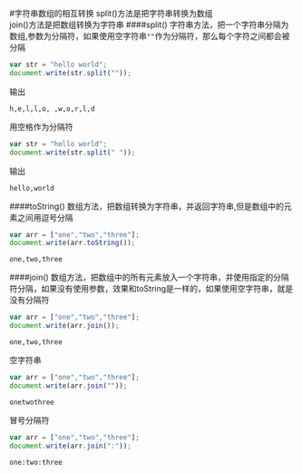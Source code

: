 #字符串数组的相互转换
split()方法是把字符串转换为数组        
join()方法是把数组转换为字符串
####split()
字符串方法，把一个字符串分隔为数组,参数为分隔符，如果使用空字符串`""`作为分隔符，那么每个字符之间都会被分隔          
```js
var str = "hello world";
document.write(str.split(""));
```
输出
```text
h,e,l,l,o, ,w,o,r,l,d
```
用空格作为分隔符
```js
var str = "hello world";
document.write(str.split(" "));
```
输出
```text
hello,world
```
####toString()
数组方法，把数组转换为字符串，并返回字符串,但是数组中的元素之间用逗号分隔
```js
var arr = ["one","two","three"];
document.write(arr.toString());
```
```text
one,two,three
```
####join()
数组方法，把数组中的所有元素放入一个字符串，并使用指定的分隔符分隔，如果没有使用参数，效果和toString是一样的，如果使用空字符串，就是没有分隔符
```js
var arr = ["one","two","three"];
document.write(arr.join());
```
```text
one,two,three
```
空字符串
```js
var arr = ["one","two","three"];
document.write(arr.join(""));
```
```text
onetwothree
```
冒号分隔符
```js
var arr = ["one","two","three"];
document.write(arr.join(":"));
```
```text
one:two:three
```

